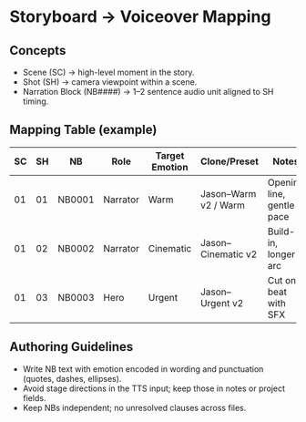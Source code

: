 # Storyboard → Voiceover Mapping

## Concepts
- Scene (SC) → high-level moment in the story.
- Shot (SH) → camera viewpoint within a scene.
- Narration Block (NB####) → 1–2 sentence audio unit aligned to SH timing.

## Mapping Table (example)
| SC  | SH  | NB     | Role     | Target Emotion | Clone/Preset            | Notes                      |
|-----|-----|--------|----------|----------------|-------------------------|----------------------------|
| 01  | 01  | NB0001 | Narrator | Warm           | Jason–Warm v2 / Warm    | Opening line, gentle pace  |
| 01  | 02  | NB0002 | Narrator | Cinematic      | Jason–Cinematic v2      | Build-in, longer arc       |
| 01  | 03  | NB0003 | Hero     | Urgent         | Jason–Urgent v2         | Cut on beat with SFX       |

## Authoring Guidelines
- Write NB text with emotion encoded in wording and punctuation (quotes, dashes, ellipses).
- Avoid stage directions in the TTS input; keep those in notes or project fields.
- Keep NBs independent; no unresolved clauses across files.
